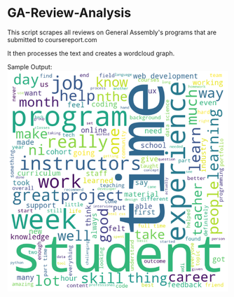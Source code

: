 # GA-Review-Analysis

This script scrapes all reviews on General Assembly's programs that are submitted to coursereport.com

It then processes the text and creates a wordcloud graph.


Sample Output:
![](https://github.com/AustinCaudill/GA-Review-Analysis/blob/main/Figure%202021-06-10%20104041.png)
